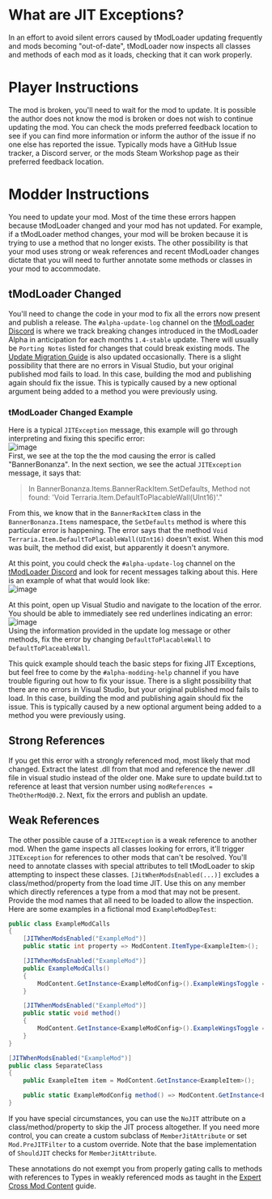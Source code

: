 # What are JIT Exceptions?
In an effort to avoid silent errors caused by tModLoader updating frequently and mods becoming "out-of-date", tModLoader now inspects all classes and methods of each mod as it loads, checking that it can work properly. 

# Player Instructions
The mod is broken, you'll need to wait for the mod to update. It is possible the author does not know the mod is broken or does not wish to continue updating the mod. You can check the mods preferred feedback location to see if you can find more information or inform the author of the issue if no one else has reported the issue. Typically mods have a GitHub Issue tracker, a Discord server, or the mods Steam Workshop page as their preferred feedback location.

# Modder Instructions
You need to update your mod. Most of the time these errors happen because tModLoader changed and your mod has not updated. For example, if a tModLoader method changes, your mod will be broken because it is trying to use a method that no longer exists. The other possibility is that your mod uses strong or weak references and recent tModLoader changes dictate that you will need to further annotate some methods or classes in your mod to accommodate.

## tModLoader Changed
You'll need to change the code in your mod to fix all the errors now present and publish a release. The `#alpha-update-log` channel on the [tModLoader Discord](https://tmodloader.net/discord) is where we track breaking changes introduced in the tModLoader Alpha in anticipation for each months `1.4-stable` update. There will usually be `Porting Notes` listed for changes that could break existing mods. The [Update Migration Guide](https://github.com/tModLoader/tModLoader/wiki/Update-Migration-Guide) is also updated occasionally. There is a slight possibility that there are no errors in Visual Studio, but your original published mod fails to load. In this case, building the mod and publishing again should fix the issue. This is typically caused by a new optional argument being added to a method you were previously using.

### tModLoader Changed Example
Here is a typical `JITException` message, this example will go through interpreting and fixing this specific error:    
![image](https://user-images.githubusercontent.com/4522492/168198434-efe69dc0-91f0-4de3-98e2-9c1a464c06f4.png)    
First, we see at the top the the mod causing the error is called "BannerBonanza". In the next section, we see the actual `JITException` message, it says that:
> In BannerBonanza.Items.BannerRackItem.SetDefaults, Method not found: 'Void Terraria.Item.DefaultToPlacableWall(UInt16)'."    

From this, we know that in the `BannerRackItem` class in the `BannerBonanza.Items` namespace, the `SetDefaults` method is where this particular error is happening. The error says that the method `Void Terraria.Item.DefaultToPlacableWall(UInt16)` doesn't exist. When this mod was built, the method did exist, but apparently it doesn't anymore. 

At this point, you could check the `#alpha-update-log` channel on the [tModLoader Discord](https://tmodloader.net/discord) and look for recent messages talking about this. Here is an example of what that would look like:    
![image](https://user-images.githubusercontent.com/4522492/168201319-507a5301-6eea-4073-8b36-bf7e15888965.png)    

At this point, open up Visual Studio and navigate to the location of the error. You should be able to immediately see red underlines indicating an error:    
![image](https://user-images.githubusercontent.com/4522492/168201563-48c70e41-95f2-4161-92ef-4b421faa3e6e.png)    
Using the information provided in the update log message or other methods, fix the error by changing `DefaultToPlacableWall` to `DefaultToPlaceableWall`.

This quick example should teach the basic steps for fixing JIT Exceptions, but feel free to come by the `#alpha-modding-help` channel if you have trouble figuring out how to fix your issue. There is a slight possibility that there are no errors in Visual Studio, but your original published mod fails to load. In this case, building the mod and publishing again should fix the issue. This is typically caused by a new optional argument being added to a method you were previously using.

## Strong References
If you get this error with a strongly referenced mod, most likely that mod changed. Extract the latest .dll from that mod and reference the newer .dll file in visual studio instead of the older one. Make sure to update build.txt to reference at least that version number using `modReferences = TheOtherMod@0.2`. Next, fix the errors and publish an update.

## Weak References
The other possible cause of a `JITException` is a weak reference to another mod. When the game inspects all classes looking for errors, it'll trigger `JITException` for references to other mods that can't be resolved. You'll need to annotate classes with special attributes to tell tModLoader to skip attempting to inspect these classes. `[JitWhenModsEnabled(...)]` excludes a class/method/property from the load time JIT. Use this on any member which directly references a type from a mod that may not be present. Provide the mod names that all need to be loaded to allow the inspection. Here are some examples in a fictional mod `ExampleModDepTest`:    
```cs
public class ExampleModCalls
{
    [JITWhenModsEnabled("ExampleMod")]
    public static int property => ModContent.ItemType<ExampleItem>();

    [JITWhenModsEnabled("ExampleMod")]
    public ExampleModCalls()
    {
        ModContent.GetInstance<ExampleModConfig>().ExampleWingsToggle = true;
    }

    [JITWhenModsEnabled("ExampleMod")]
    public static void method()
    {
        ModContent.GetInstance<ExampleModConfig>().ExampleWingsToggle = true;
    }
}

[JITWhenModsEnabled("ExampleMod")]
public class SeparateClass
{
    public ExampleItem item = ModContent.GetInstance<ExampleItem>();

    public static ExampleModConfig method() => ModContent.GetInstance<ExampleModConfig>();
}
```

If you have special circumstances, you can use the `NoJIT` attribute on a class/method/property to skip the JIT process altogether. If you need more control, you can create a custom subclass of `MemberJitAttribute` or set `Mod.PreJITFilter` to a custom override. Note that the base implementation of `ShouldJIT` checks for `MemberJitAttribute`.

These annotations do not exempt you from properly gating calls to methods with references to Types in weakly referenced mods as taught in the [Expert Cross Mod Content](https://github.com/tModLoader/tModLoader/wiki/Expert-Cross-Mod-Content#weak-references-aka-weakreferences-expert) guide.